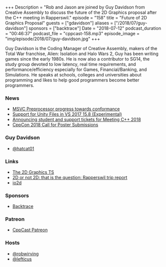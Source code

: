 +++
Description = "Rob and Jason are joined by Guy Davidson from Creative Assembly to discuss the future of the 2D Graphics proposal after the C++ meeting in Rapperswil."
episode = "158"
title = "Future of 2D Graphics Proposal"
guests = ["gdavidson"]
aliases = ["/2018/07/guy-davidson"]
sponsors = ["backtrace"]
Date = "2018-07-12"
podcast_duration = "00:46:37"
podcast_file = "cppcast-158.mp3"
episode_image = "img/episode/2018/07/guy-davidson.jpg"
+++

Guy Davidson is the Coding Manager of Creative Assembly, makers of the Total War franchise, Alien: Isolation and Halo Wars 2, Guy has been writing games since the early 1980s. He is now also a contributor to SG14, the study group devoted to low latency, real time requirements, and performance/efficiency especially for Games, Financial/Banking, and Simulations. He speaks at schools, colleges and universities about programming and likes to help good programmers become better programmers.

### News ###

 - [MSVC Preprocessor progress towards conformance](https://blogs.msdn.microsoft.com/vcblog/2018/07/06/msvc-preprocessor-progress-towards-conformance/)
 - [Support for Unity Files in VS 2017 15.8 (Experimental)](https://blogs.msdn.microsoft.com/vcblog/2018/07/02/support-for-unity-jumbo-files-in-visual-studio-2017-15-8-experimental/)
 - [Announcing student and support tickets for Meeting C++ 2018](https://meetingcpp.com/meetingcpp/news/items/Announcing-the-student-and-support-tickets-for-Meeting-Cpp-2018.html)
 - [CppCon 2018 Call for Poster Submissions](https://cppcon.org/cppcon-2018-call-for-poster-submissions/)
 
### Guy Davidson ###

 - [@hatcat01](https://twitter.com/hatcat01)

### Links ###

 - [The 2D Graphics TS](https://hatcat.com/?p=63)
 - [2D or not 2D: that is the question: Rapperswil trip report](https://hatcat.com/?p=48)
 - [io2d](http://www.io2d.org)

### Sponsors ###

- [Backtrace](https://www.backtrace.io/cppcast)

### Patreon ###

- [CppCast Patreon](https://www.patreon.com/CppCast)

### Hosts ###

- [@robwirving](https://twitter.com/robwirving)
- [@lefticus](https://twitter.com/lefticus)

